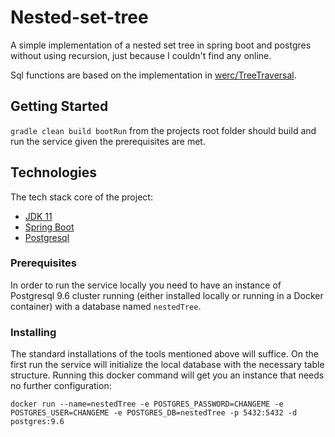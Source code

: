 # Nested-set-tree

A simple implementation of a nested set tree in spring boot and postgres without using recursion, just because I couldn't find any online.

Sql functions are based on the implementation in [werc/TreeTraversal](https://github.com/werc/TreeTraversal).

## Getting Started

`gradle clean build bootRun` from the projects root folder should build and run the service given the prerequisites are met.

## Technologies

The tech stack core of the project:

* [JDK 11](https://docs.oracle.com/en/java/javase/11/?xd_co_f=eb8de50e-09cd-4af3-975f-e509c3e78beb)
* [Spring Boot](https://spring.io/projects/spring-boot)
* [Postgresql](https://www.postgresql.org/)

### Prerequisites

In order to run the service locally you need to have an instance of Postgresql 9.6 cluster running (either installed locally or running in a Docker container) with a database named `nestedTree`.

### Installing

The standard installations of the tools mentioned above will suffice.
On the first run the service will initialize the local database with the necessary table structure. 
Running this docker command will get you an instance that needs no further configuration:
```docker
docker run --name=nestedTree -e POSTGRES_PASSWORD=CHANGEME -e POSTGRES_USER=CHANGEME -e POSTGRES_DB=nestedTree -p 5432:5432 -d postgres:9.6
```
